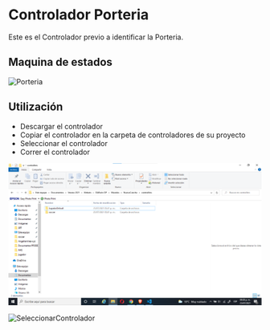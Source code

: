 # Controlador Porteria

Este es el Controlador previo a identificar la Porteria.


## Maquina de estados

![Porteria]()

  
## Utilización

- Descargar el controlador
- Copiar el controlador en la carpeta de controladores de su proyecto
- Seleccionar el controlador
- Correr el controlador

![CopiarControlador](https://raw.githubusercontent.com/99Angelrm/resources/main/CopyDirectory.png)

![SeleccionarControlador]()
  
